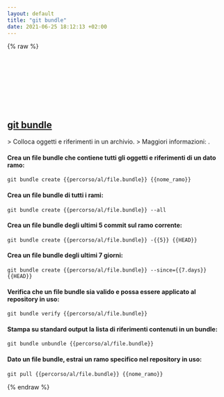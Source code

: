 ```yaml
---
layout: default
title: "git bundle"
date: 2021-06-25 18:12:13 +02:00
---
```

{% raw %}
<h2 id="git-bundle">
  <a href="/it/common/git-bundle.html">git bundle</a> <a href="#git-bundle"><svg class="icon">
    <use href="/assets/images/unicode_sprite.svg#link" />
  </svg></a>
</h2>
> Colloca oggetti e riferimenti in un archivio.
> Maggiori informazioni: <https://git-scm.com/docs/git-bundle>.

#### Crea un file bundle che contiene tutti gli oggetti e riferimenti di un dato ramo:
```shell
git bundle create {{percorso/al/file.bundle}} {{nome_ramo}}
```
#### Crea un file bundle di tutti i rami:
```shell
git bundle create {{percorso/al/file.bundle}} --all
```
#### Crea un file bundle degli ultimi 5 commit sul ramo corrente:
```shell
git bundle create {{percorso/al/file.bundle}} -{{5}} {{HEAD}}
```
#### Crea un file bundle degli ultimi 7 giorni:
```shell
git bundle create {{percorso/al/file.bundle}} --since={{7.days}} {{HEAD}}
```
#### Verifica che un file bundle sia valido e possa essere applicato al repository in uso:
```shell
git bundle verify {{percorso/al/file.bundle}}
```
#### Stampa su standard output la lista di riferimenti contenuti in un bundle:
```shell
git bundle unbundle {{percorso/al/file.bundle}}
```
#### Dato un file bundle, estrai un ramo specifico nel repository in uso:
```shell
git pull {{percorso/al/file.bundle}} {{nome_ramo}}
```
{% endraw %}